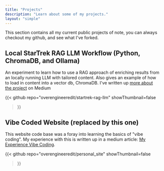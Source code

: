 ```yaml
---
title: "Projects"
description: "Learn about some of my projects."
layout: "simple" 
---
```

This section contains all my current public projects of note, you can always checkout my github, and see what I've forked.

## Local StarTrek RAG LLM Workflow (Python, ChromaDB, and Ollama)

An experiment to learn how to use a RAG approach of enriching results from an locally running LLM with tailored content. Also gives an example of how to load in content into a vector db, ChromaDB. I've written up [more about the project](https://overengineeredit.medium.com/a-local-rag-on-a-raspi-439496796324) on Medium

{{<
    github
    repo="overengineeredit/startrek-rag-llm"
    showThumbnail=false
>}}

## Vibe Coded Website (replaced by this one)

This website code base was a foray into learning the basics of "vibe coding". My experience with this is written up in a medium article: [My Experience Vibe Coding](https://overengineeredit.medium.com/my-experience-vibe-coding-bd1dbf110f6f).

{{<
    github
    repo="overengineeredit/personal_site"
    showThumbnail=false
>}}
